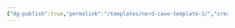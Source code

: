 ```yaml
---
{"dg-publish":true,"permalink":"/templates/nerd-cave-template-1/","created":"2025-05-04T19:35:28.732-07:00","updated":"2025-05-04T19:44:17.697-07:00"}
---
```


